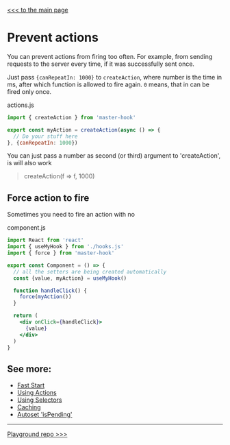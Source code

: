 [<<< to the main page](https://github.com/opium-pro/master-hook)

# Prevent actions

You can prevent actions from firing too often. For example, from sending requests to the server every time, if it was successfully sent once.

Just pass `{canRepeatIn: 1000}` to `createAction`, where number is the time in ms, after which function is allowed to fire again. `0` means, that in can be fired only once.

actions.js
```js
import { createAction } from 'master-hook'

export const myAction = createAction(async () => {
  // Do your stuff here
}, {canRepeatIn: 1000})
```
You can just pass a number as second (or third) argument to 'createAction', is will also work
> createAction(f => f, 1000)


## Force action to fire
Sometimes you need to fire an action with no

component.js
```jsx
import React from 'react'
import { useMyHook } from './hooks.js'
import { force } from 'master-hook'

export const Component = () => {
  // all the setters are being created automatically
  const {value, myAction} = useMyHook()

  function handleClick() {
    force(myAction())
  }

  return (
    <div onClick={handleClick}>
      {value}
    </div>
  )
}
```


## See more:

* [Fast Start](https://github.com/opium-pro/master-hook/blob/master/docs/FAST_START.md)
* [Using Actions](https://github.com/opium-pro/master-hook/blob/master/docs/ACTIONS.md)
* [Using Selectors](https://github.com/opium-pro/master-hook/blob/master/docs/SELECTORS.md)
* [Caching](https://github.com/opium-pro/master-hook/blob/master/docs/CACHING.md)
* [Autoset 'isPending'](https://github.com/opium-pro/master-hook/blob/master/docs/IS_PENDING.md)
---
[Playground repo >>>](https://github.com/opium-pro/master-hook-playground)